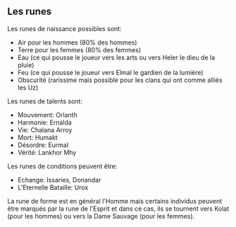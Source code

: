 ## Les runes 

Les runes de naissance possibles sont: 

* Air pour les hommes (80% des hommes)
* Terre pour les femmes (80% des femmes)
* Eau (ce qui pousse le joueur vers les arts ou vers Heler le dieu de la pluie)
* Feu (ce qui pousse le joueur vers Elmal le gardien de la lumière)
* Obscurité (rarissime mais possible pour les clans qui ont comme alliés les Uz)

Les runes de talents sont: 

* Mouvement: Orlanth 
* Harmonie: Ernalda
* Vie: Chalana Arroy 
* Mort: Humakt
* Désordre: Eurmal 
* Vérité: Lankhor Mhy 

Les runes de conditions peuvent être: 

* Echange: Issaries, Donandar
* L'Eternelle Bataille: Urox 

La rune de forme est en général l'Homme mais certains individus peuvent être marqués par la rune de l'Esprit et dans ce cas, ils se tournent vers Kolat (pour les hommes) ou vers la Dame Sauvage (pour les femmes).

